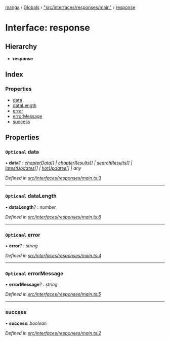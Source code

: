 [manga](../README.md) › [Globals](../globals.md) › ["src/interfaces/responses/main"](../modules/_src_interfaces_responses_main_.md) › [response](_src_interfaces_responses_main_.response.md)

# Interface: response

## Hierarchy

* **response**

## Index

### Properties

* [data](_src_interfaces_responses_main_.response.md#optional-data)
* [dataLength](_src_interfaces_responses_main_.response.md#optional-datalength)
* [error](_src_interfaces_responses_main_.response.md#optional-error)
* [errorMessage](_src_interfaces_responses_main_.response.md#optional-errormessage)
* [success](_src_interfaces_responses_main_.response.md#success)

## Properties

### `Optional` data

• **data**? : *[chapterData](_src_interfaces_responses_main_.chapterdata.md)[] | [chapterResults](_src_interfaces_responses_main_.chapterresults.md)[] | [searchResults](_src_interfaces_responses_main_.searchresults.md)[] | [latestUpdates](_src_interfaces_responses_main_.latestupdates.md)[] | [hotUpdates](_src_interfaces_responses_main_.hotupdates.md)[] | any*

*Defined in [src/interfaces/responses/main.ts:3](https://github.com/tushar1210/manga-node/blob/6ab85fc/src/interfaces/responses/main.ts#L3)*

___

### `Optional` dataLength

• **dataLength**? : *number*

*Defined in [src/interfaces/responses/main.ts:6](https://github.com/tushar1210/manga-node/blob/6ab85fc/src/interfaces/responses/main.ts#L6)*

___

### `Optional` error

• **error**? : *string*

*Defined in [src/interfaces/responses/main.ts:4](https://github.com/tushar1210/manga-node/blob/6ab85fc/src/interfaces/responses/main.ts#L4)*

___

### `Optional` errorMessage

• **errorMessage**? : *string*

*Defined in [src/interfaces/responses/main.ts:5](https://github.com/tushar1210/manga-node/blob/6ab85fc/src/interfaces/responses/main.ts#L5)*

___

###  success

• **success**: *boolean*

*Defined in [src/interfaces/responses/main.ts:2](https://github.com/tushar1210/manga-node/blob/6ab85fc/src/interfaces/responses/main.ts#L2)*
